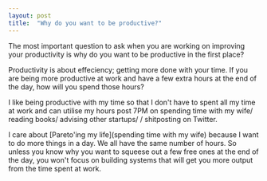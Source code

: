 ```yaml
---
layout: post
title:  "Why do you want to be productive?"
---
```


The most important question to ask when you are working on improving your productivity is why do you want to be productive in the first place?  

Productivity is about effeciency; getting more done with your time. If you are being more productive at work and have a few extra hours at the end of the day, how will you spend those hours?

I like being productive with my time so that I don't have to spent all my time at work and can utilise my hours post 7PM on spending time with my wife/ reading books/ advising other startups/ / shitposting on Twitter.

I care about [Pareto'ing my life](spending time with my wife) because I want to do more things in a day. We all have the same number of hours. So unless you know why you want to squeese out a few free ones at the end of the day, you won't focus on building systems that will get you more output from the time spent at work.
